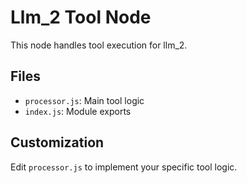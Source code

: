 # Llm_2 Tool Node

This node handles tool execution for llm_2.

## Files

- `processor.js`: Main tool logic
- `index.js`: Module exports

## Customization

Edit `processor.js` to implement your specific tool logic.
